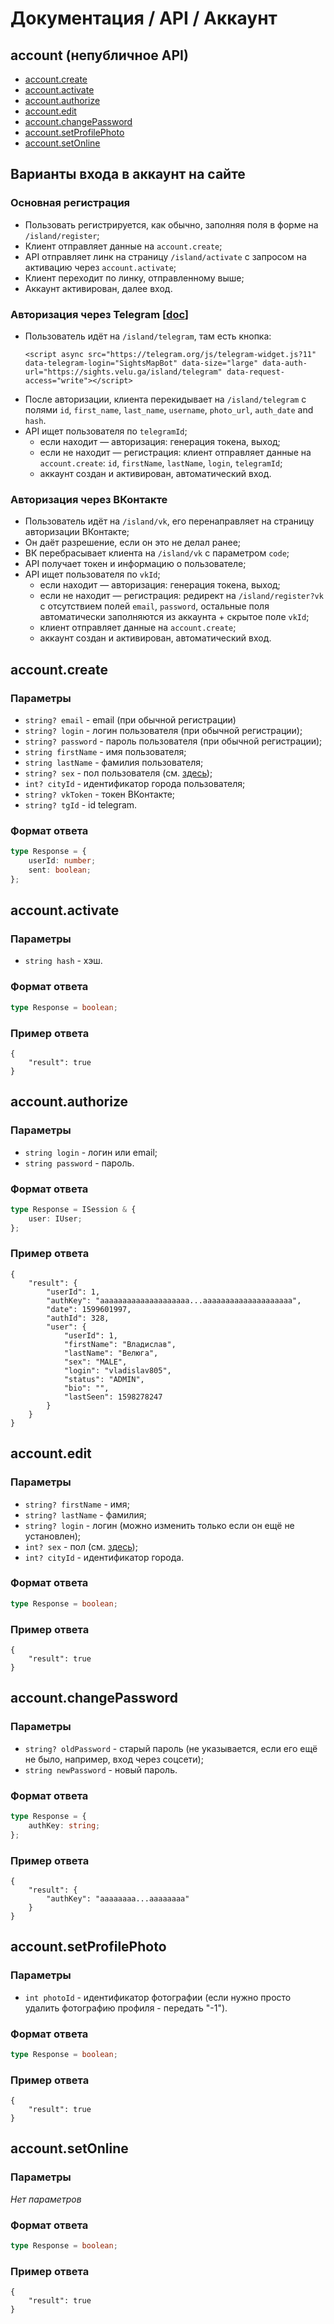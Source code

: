 # Документация / API / Аккаунт
## account (непубличное API)
* [account.create](#accountcreate)
* [account.activate](#accountactivate)
* [account.authorize](#accountauthorize)
* [account.edit](#accountedit)
* [account.changePassword](#accountchangepassword)
* [account.setProfilePhoto](#accountsetprofilephoto)
* [account.setOnline](#accountsetonline)

## Варианты входа в аккаунт на сайте
### Основная регистрация
* Пользовать регистрируется, как обычно, заполняя поля в форме на `/island/register`;
* Клиент отправляет данные на `account.create`;
* API отправляет линк на страницу `/island/activate` с запросом на активацию через `account.activate`;
* Клиент переходит по линку, отправленному выше;
* Аккаунт активирован, далее вход.

### Авторизация через Telegram [[doc](https://core.telegram.org/widgets/login)]
* Пользователь идёт на `/island/telegram`, там есть кнопка:
  ```
  <script async src="https://telegram.org/js/telegram-widget.js?11" data-telegram-login="SightsMapBot" data-size="large" data-auth-url="https://sights.velu.ga/island/telegram" data-request-access="write"></script>
  ```
* После авторизации, клиента перекидывает на `/island/telegram` с полями `id`, `first_name`, `last_name`, `username`, `photo_url`, `auth_date` and `hash`.
* API ищет пользователя по `telegramId`;
    * если находит — авторизация: генерация токена, выход;
    * если не находит — регистрация: клиент отправляет данные на `account.create`: `id`, `firstName`, `lastName`, `login`, `telegramId`;
    * аккаунт создан и активирован, автоматический вход.

### Авторизация через ВКонтакте
* Пользователь идёт на `/island/vk`, его перенаправляет на страницу авторизации ВКонтакте;
* Он даёт разрешение, если он это не делал ранее;
* ВК перебрасывает клиента на `/island/vk` с параметром `code`;
* API получает токен и информацию о пользователе;
* API ищет пользователя по `vkId`;
    * если находит — авторизация: генерация токена, выход;
    * если не находит — регистрация: редирект на `/island/register?vk` с отсутствием полей `email`, `password`, остальные поля автоматически заполняются из аккаунта + скрытое поле `vkId`;
    * клиент отправляет данные на `account.create`;
    * аккаунт создан и активирован, автоматический вход.

## account.create
### Параметры
* `string? email` - email (при обычной регистрации) 
* `string? login` - логин пользователя (при обычной регистрации);
* `string? password` - пароль пользователя (при обычной регистрации);
* `string firstName` - имя пользователя;
* `string lastName` - фамилия пользователя;
* `string? sex` - пол пользователя (см. [здесь](methods-users.md#sex));
* `int? cityId` - идентификатор города пользователя;
* `string? vkToken` - токен ВКонтакте;
* `string? tgId` - id telegram.

### Формат ответа
```ts
type Response = {
    userId: number;
    sent: boolean;
};
```

## account.activate
### Параметры
* `string hash` - хэш.

### Формат ответа
```ts
type Response = boolean;
```

### Пример ответа
```json5
{
    "result": true
}
```

## account.authorize
### Параметры
* `string login` - логин или email;
* `string password` - пароль.

### Формат ответа
```ts
type Response = ISession & {
    user: IUser;
};
```

### Пример ответа
```json5
{
    "result": {
        "userId": 1,
        "authKey": "aaaaaaaaaaaaaaaaaaaa...aaaaaaaaaaaaaaaaaaaa",
        "date": 1599601997,
        "authId": 328,
        "user": {
            "userId": 1,
            "firstName": "Владислав",
            "lastName": "Велюга",
            "sex": "MALE",
            "login": "vladislav805",
            "status": "ADMIN",
            "bio": "",
            "lastSeen": 1598278247
        } 
    }
}
```

## account.edit
### Параметры
* `string? firstName` - имя;
* `string? lastName` - фамилия;
* `string? login` - логин (можно изменить только если он ещё не установлен);
* `int? sex` - пол (см. [здесь](methods-users.md#sex));
* `int? cityId` - идентификатор города.

### Формат ответа
```ts
type Response = boolean;
```

### Пример ответа
```json5
{
    "result": true
}
```

## account.changePassword
### Параметры
* `string? oldPassword` - старый пароль (не указывается, если его ещё не было, например, вход через соцсети);
* `string newPassword` - новый пароль.

### Формат ответа
```ts
type Response = {
    authKey: string;
};
```

### Пример ответа
```json5
{
    "result": {
        "authKey": "aaaaaaaa...aaaaaaaa"
    }
}
```

## account.setProfilePhoto
### Параметры
* `int photoId` - идентификатор фотографии (если нужно просто удалить фотографию профиля - передать "-1").

### Формат ответа
```ts
type Response = boolean;
```

### Пример ответа
```json5
{
    "result": true
}
```

## account.setOnline
### Параметры
_Нет параметров_

### Формат ответа
```ts
type Response = boolean;
```

### Пример ответа
```json5
{
    "result": true
}
```
